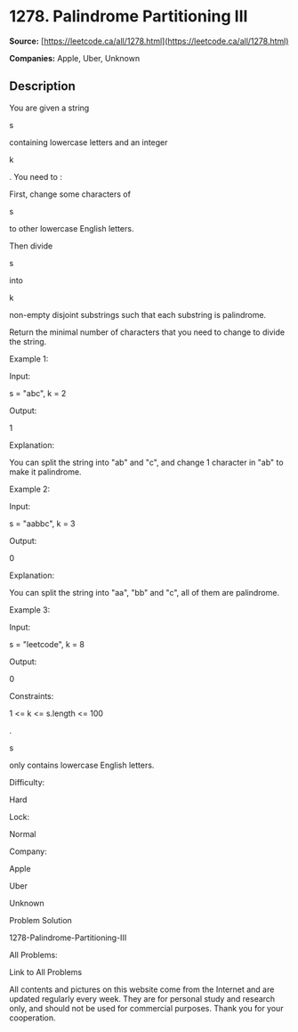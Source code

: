 # 1278. Palindrome Partitioning III

**Source:** [https://leetcode.ca/all/1278.html](https://leetcode.ca/all/1278.html)

**Companies:** Apple, Uber, Unknown

## Description

You are given a string

s

containing lowercase letters and an
            integer

k

. You need to :

First, change some characters of

s

to other lowercase English
                    letters.

Then divide

s

into

k

non-empty disjoint
                    substrings such that each substring is palindrome.

Return the minimal number of characters that you need to change to divide the
                string.

Example 1:

Input:

s = "abc", k = 2

Output:

1

Explanation:

You can split the string into "ab" and "c", and change 1 character in "ab" to make it palindrome.

Example 2:

Input:

s = "aabbc", k = 3

Output:

0

Explanation:

You can split the string into "aa", "bb" and "c", all of them are palindrome.

Example 3:

Input:

s = "leetcode", k = 8

Output:

0

Constraints:

1 <= k <= s.length <= 100

.

s

only contains lowercase English letters.

Difficulty:

Hard

Lock:

Normal

Company:

Apple

Uber

Unknown

Problem Solution

1278-Palindrome-Partitioning-III

All Problems:

Link to All Problems

All contents and pictures on this website come from the Internet and are updated regularly every week. They are for personal study and research only, and should not be used for commercial purposes. Thank you for your cooperation.

